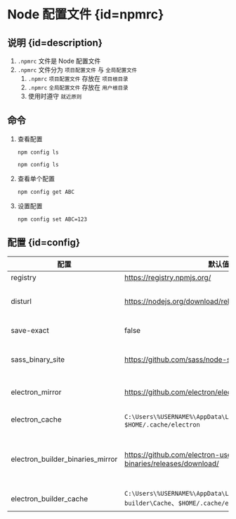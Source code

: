 # Node 配置文件 {id=npmrc}

## 说明 {id=description}

1. `.npmrc` 文件是 Node 配置文件
2. `.npmrc` 文件分为 `项目配置文件` 与 `全局配置文件`
    1. `.npmrc` `项目配置文件` 存放在 `项目根目录`
    2. `.npmrc` `全局配置文件` 存放在 `用户根目录`
    3. 使用时遵守 `就近原则`

## 命令

1. 查看配置
   ```shell
   npm config ls
   ```
   ```shell
   npm config ls
   ```
2. 查看单个配置
   ```shell
   npm config get ABC
   ```
3. 设置配置
   ```shell
   npm config set ABC=123
   ```

## 配置 {id=config}

| 配置                               | 默认值                                                                                        | 优化                                                       | 说明                                                                                                           |
|----------------------------------|--------------------------------------------------------------------------------------------|----------------------------------------------------------|--------------------------------------------------------------------------------------------------------------|
| registry                         | https://registry.npmjs.org/                                                                | http://registry.npmmirror.com/                           | npm 仓库地址                                                                                                     |
| disturl                          | https://nodejs.org/download/release/                                                       | https://mirrors.aliyun.com/nodejs-release/               | 下载 `/vx.y.z/node-vx.y.z-headers.tar.gz` 地址前缀                                                                 |
| save-exact                       | false                                                                                      | true                                                     | npm 安装依赖时使用固定版本                                                                                              |
| sass_binary_site                 | https://github.com/sass/node-sass/releases/download                                        | https://npmmirror.com/mirrors/node-sass/                 | 下载 `/vx.y.z/platform-arch-*_binding.node` 地址前缀                                                               |
| electron_mirror                  | https://github.com/electron/electron/releases/download/                                    | https://npmmirror.com/mirrors/electron/                  | 下载 `/x.y.z/electron-vx.y.z-platform-arch.zip` 地址前缀                                                           |
| electron_cache                   | `C:\Users\%USERNAME%\AppData\Local\electron\Cache`、`$HOME/.cache/electron`                 |                                                          | 储存 electron 本地缓存路径                                                                                           |
| electron_builder_binaries_mirror | https://github.com/electron-userland/electron-builder-binaries/releases/download/          | https://npmmirror.com/mirrors/electron-builder-binaries/ | 下载 `/snap-template-x.y-z/snap-template-electron-x.y-z-amd64.tar.7z`、`/appimage-x.y.z/appimage-x.y.z.7z` 地址前缀 |
| electron_builder_cache           | `C:\Users\%USERNAME%\AppData\Local\electron-builder\Cache`、`$HOME/.cache/electron-builder` |                                                          | 储存 electron builder 本地缓存路径                                                                                   |

<style>

._blog_npmrc table tr th:nth-child(1), 
._blog_npmrc table tr td:nth-child(1) {
    min-width: 230px;
}

._blog_npmrc table tr th:nth-child(2), 
._blog_npmrc table tr td:nth-child(2) {
    min-width: 690px;
}

._blog_npmrc table tr th:nth-child(3), 
._blog_npmrc table tr td:nth-child(3) {
    min-width: 405px;
}

._blog_npmrc table tr th:nth-child(4), 
._blog_npmrc table tr td:nth-child(4) {
    min-width: 850px;
}

</style>